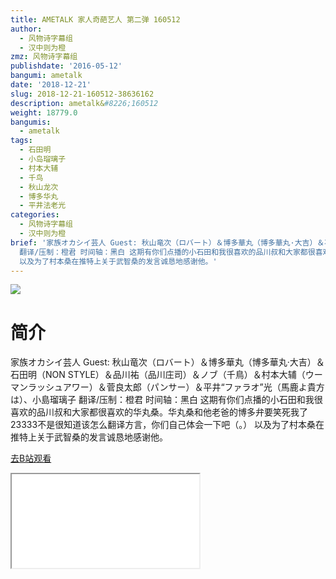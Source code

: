 ```yaml
---
title: AMETALK 家人奇葩艺人 第二弹 160512
author:
  - 风物诗字幕组
  - 汉中则为橙
zmz: 风物诗字幕组
publishdate: '2016-05-12'
bangumi: ametalk
date: '2018-12-21'
slug: 2018-12-21-160512-38636162
description: ametalk&#8226;160512
weight: 18779.0
bangumis:
  - ametalk
tags:
  - 石田明
  - 小岛瑠璃子
  - 村本大辅
  - 千鸟
  - 秋山龙次
  - 博多华丸
  - 平井法老光
categories:
  - 风物诗字幕组
  - 汉中则为橙
brief: '家族オカシイ芸人 Guest: 秋山竜次（ロバート）＆博多華丸（博多華丸·大吉）＆石田明（NON STYLE）＆品川祐（品川庄司）＆ノブ（千鳥）＆村本大辅（ウーマンラッシュアワー）＆菅良太郎（パンサー）＆平井“ファラオ”光（馬鹿よ貴方は）、小島瑠璃子
  翻译/压制：橙君 时间轴：黑白 这期有你们点播的小石田和我很喜欢的品川叔和大家都很喜欢的华丸桑。华丸桑和他老爸的博多弁要笑死我了23333不是很知道该怎么翻译方言，你们自己体会一下吧（。）
  以及为了村本桑在推特上关于武智桑的发言诚恳地感谢他。'
---
```

![](https://i.imgur.com/94LbcE5.jpg)
# 简介  
家族オカシイ芸人
Guest: 秋山竜次（ロバート）＆博多華丸（博多華丸·大吉）＆石田明（NON STYLE）＆品川祐（品川庄司）＆ノブ（千鳥）＆村本大辅（ウーマンラッシュアワー）＆菅良太郎（パンサー）＆平井“ファラオ”光（馬鹿よ貴方は）、小島瑠璃子
翻译/压制：橙君 时间轴：黑白
这期有你们点播的小石田和我很喜欢的品川叔和大家都很喜欢的华丸桑。华丸桑和他老爸的博多弁要笑死我了23333不是很知道该怎么翻译方言，你们自己体会一下吧（。）
以及为了村本桑在推特上关于武智桑的发言诚恳地感谢他。  

[去B站观看](https://www.bilibili.com/video/av38636162/)
<div class ="resp-container"><iframe class="testiframe" src="//player.bilibili.com/player.html?aid=38636162"", scrolling="no", allowfullscreen="true" > </iframe></div> 
